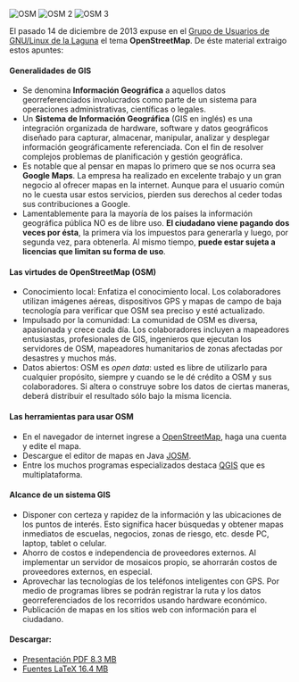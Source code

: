 
![OSM](openstreetmap/openstreetmap01small.png) ![OSM 2](openstreetmap/openstreetmap02small.png) ![OSM 3](openstreetmap/openstreetmap03small.png)

El pasado 14 de diciembre de 2013 expuse en el [Grupo de Usuarios de GNU/Linux de la Laguna](http://gulag.org.mx) el tema **OpenStreetMap**. De éste material extraigo estos apuntes:

#### Generalidades de GIS

* Se denomina **Información Geográfica** a aquellos datos georreferenciados involucrados como parte de un sistema para operaciones administrativas, científicas o legales.
* Un **Sistema de Información Geográfica** (GIS en inglés) es una integración organizada de hardware, software y datos geográficos diseñado para capturar, almacenar, manipular, analizar y desplegar información geográficamente referenciada. Con el fin de resolver complejos problemas de planificación y gestión geográfica.
* Es notable que al pensar en mapas lo primero que se nos ocurra sea **Google Maps**. La empresa ha realizado en excelente trabajo y un gran negocio al ofrecer mapas en la internet. Aunque para el usuario común no le cuesta usar estos servicios, pierden sus derechos al ceder todas sus contribuciones a Google.
* Lamentablemente para la mayoría de los países la información geográfica pública NO es de libre uso. **El ciudadano viene pagando dos veces por ésta**, la primera vía los impuestos para generarla y luego, por segunda vez, para obtenerla. Al mismo tiempo, **puede estar sujeta a licencias que limitan su forma de uso**.

#### Las virtudes de OpenStreetMap (OSM)

* Conocimiento local: Enfatiza el conocimiento local. Los colaboradores utilizan imágenes aéreas, dispositivos GPS y mapas de campo de baja tecnología para verificar que OSM sea preciso y esté actualizado.
* Impulsado por la comunidad: La comunidad de OSM es diversa, apasionada y crece cada día. Los colaboradores incluyen a mapeadores entusiastas, profesionales de GIS, ingenieros que ejecutan los servidores de OSM, mapeadores humanitarios de zonas afectadas por desastres y muchos más.
* Datos abiertos: OSM es _open data_: usted es libre de utilizarlo para cualquier propósito, siempre y cuando se le dé crédito a OSM y sus colaboradores. Si altera o construye sobre los datos de ciertas maneras, deberá distribuir el resultado sólo bajo la misma licencia.

#### Las herramientas para usar OSM

* En el navegador de internet ingrese a [OpenStreetMap](http://www.openstreetmap.org), haga una cuenta y edite el mapa.
* Descargue el editor de mapas en Java [JOSM](https://josm.openstreetmap.de/).
* Entre los muchos programas especializados destaca [QGIS](http://qgis.org/) que es multiplataforma.

#### Alcance de un sistema GIS

* Disponer con certeza y rapidez de la información y las ubicaciones de los puntos de interés. Esto significa hacer búsquedas y obtener mapas inmediatos de escuelas, negocios, zonas de riesgo, etc. desde PC, laptop, tablet o celular.
* Ahorro de costos e independencia de proveedores externos. Al implementar un servidor de mosaicos propio, se ahorrarán costos de proveedores externos, en especial.
* Aprovechar las tecnologías de los teléfonos inteligentes con GPS. Por medio de programas libres se podrán registrar la ruta y los datos georreferenciados de los recorridos usando hardware económico.
* Publicación de mapas en los sitios web con información para el ciudadano.

#### Descargar:

* [Presentación PDF 8.3 MB](openstreetmap/openstreetmap.pdf)
* [Fuentes LaTeX 16.4 MB](openstreetmap/openstreetmap.tar.gz)
